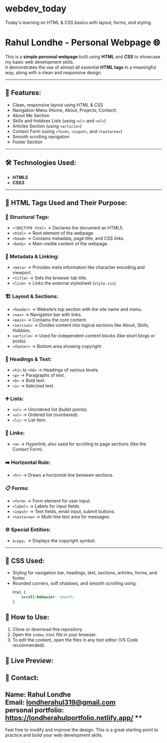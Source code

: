 # webdev_today
Today's learning on HTML &amp; CSS basics with layout, forms,  and styling.

# Rahul Londhe - Personal Webpage 🌐

This is a **simple personal webpage** built using **HTML** and **CSS** to showcase my basic web development skills.  
It demonstrates the use of almost all essential **HTML tags** in a meaningful way, along with a clean and responsive design.

---

## 📄 Features:
- Clean, responsive layout using HTML & CSS
- Navigation Menu (Home, About, Projects, Contact)
- About Me Section
- Skills and Hobbies Lists (using `<ul>` and `<ol>`)
- Articles Section (using `<article>`)
- Contact Form (using `<form>`, `<input>`, and `<textarea>`)
- Smooth scrolling navigation
- Footer Section

---

## 🛠 Technologies Used:
- **HTML5**
- **CSS3**

---

## 📝 HTML Tags Used and Their Purpose:

### 📌 Structural Tags:
- `<!DOCTYPE html>` → Declares the document as HTML5.
- `<html>` → Root element of the webpage.
- `<head>` → Contains metadata, page title, and CSS links.
- `<body>` → Main visible content of the webpage.

### 🔗 Metadata & Linking:
- `<meta>` → Provides meta information like character encoding and viewport.
- `<title>` → Sets the browser tab title.
- `<link>` → Links the external stylesheet (`style.css`).

### 🏗 Layout & Sections:
- `<header>` → Website’s top section with the site name and menu.
- `<nav>` → Navigation bar with links.
- `<main>` → Contains the core content.
- `<section>` → Divides content into logical sections like About, Skills, Hobbies.
- `<article>` → Used for independent content blocks (like short blogs or posts).
- `<footer>` → Bottom area showing copyright.

### 📝 Headings & Text:
- `<h1>` to `<h6>` → Headings of various levels.
- `<p>` → Paragraphs of text.
- `<b>` → Bold text.
- `<i>` → Italicized text.

### ➕ Lists:
- `<ul>` → Unordered list (bullet points).
- `<ol>` → Ordered list (numbered).
- `<li>` → List item.

### 🔗 Links:
- `<a>` → Hyperlink; also used for scrolling to page sections (like the Contact Form).

### ➡️ Horizontal Rule:
- `<hr>` → Draws a horizontal line between sections.

### 📋 Forms:
- `<form>` → Form element for user input.
- `<label>` → Labels for input fields.
- `<input>` → Text fields, email input, submit buttons.
- `<textarea>` → Multi-line text area for messages.

### ⚙️ Special Entities:
- `&copy;` → Displays the copyright symbol.

---

## 🎨 CSS Used:
- Styling for navigation bar, headings, text, sections, articles, forms, and footer.
- Rounded corners, soft shadows, and smooth scrolling using:
  ```css
  html {
      scroll-behavior: smooth;
  }

## 🚀 How to Use:
1. Clone or download this repository.
2. Open the `index.html` file in your browser.
3. To edit the content, open the files in any text editor (VS Code recommended).

## 🔗 Live Preview:


## 📧 Contact:
**Name:** Rahul Londhe  
**Email:** londherahul319@gmail.com  
**personal portfolio:** https://londherahulportfolio.netlify.app/
**
---

Feel free to modify and improve the design. This is a great starting point to practice and build your web development skills.
